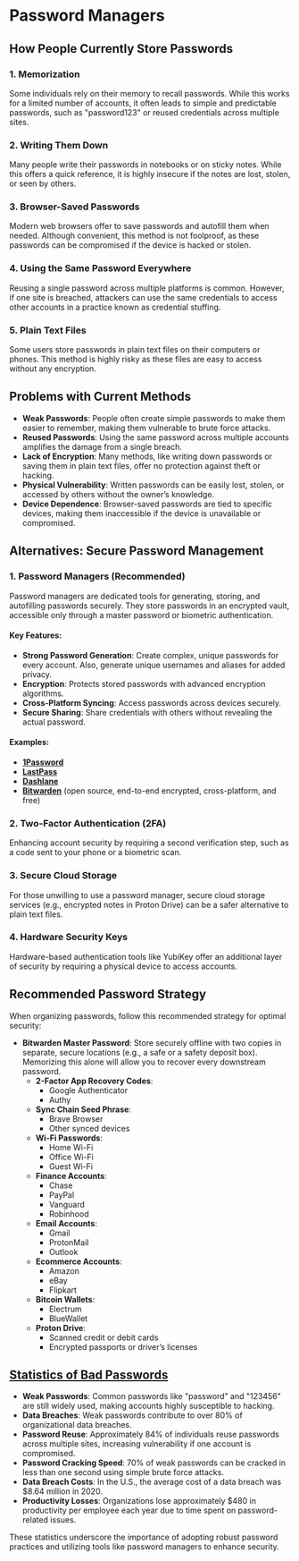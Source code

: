 # Password Managers

## How People Currently Store Passwords

### 1. Memorization

Some individuals rely on their memory to recall passwords. While this works for a limited number of accounts, it often leads to simple and predictable passwords, such as "password123" or reused credentials across multiple sites.

### 2. Writing Them Down

Many people write their passwords in notebooks or on sticky notes. While this offers a quick reference, it is highly insecure if the notes are lost, stolen, or seen by others.

### 3. Browser-Saved Passwords

Modern web browsers offer to save passwords and autofill them when needed. Although convenient, this method is not foolproof, as these passwords can be compromised if the device is hacked or stolen.

### 4. Using the Same Password Everywhere

Reusing a single password across multiple platforms is common. However, if one site is breached, attackers can use the same credentials to access other accounts in a practice known as credential stuffing.

### 5. Plain Text Files

Some users store passwords in plain text files on their computers or phones. This method is highly risky as these files are easy to access without any encryption.

## Problems with Current Methods

- **Weak Passwords**: People often create simple passwords to make them easier to remember, making them vulnerable to brute force attacks.
- **Reused Passwords**: Using the same password across multiple accounts amplifies the damage from a single breach.
- **Lack of Encryption**: Many methods, like writing down passwords or saving them in plain text files, offer no protection against theft or hacking.
- **Physical Vulnerability**: Written passwords can be easily lost, stolen, or accessed by others without the owner’s knowledge.
- **Device Dependence**: Browser-saved passwords are tied to specific devices, making them inaccessible if the device is unavailable or compromised.

## Alternatives: Secure Password Management

### 1. Password Managers (Recommended)

Password managers are dedicated tools for generating, storing, and autofilling passwords securely. They store passwords in an encrypted vault, accessible only through a master password or biometric authentication.

#### Key Features:

- **Strong Password Generation**: Create complex, unique passwords for every account. Also, generate unique usernames and aliases for added privacy.
- **Encryption**: Protects stored passwords with advanced encryption algorithms.
- **Cross-Platform Syncing**: Access passwords across devices securely.
- **Secure Sharing**: Share credentials with others without revealing the actual password.

#### Examples:

- **[1Password](https://1password.com)**
- **[LastPass](https://www.lastpass.com)**
- **[Dashlane](https://www.dashlane.com)**
- **[Bitwarden](https://bitwarden.com)** (open source, end-to-end encrypted, cross-platform, and free)

### 2. Two-Factor Authentication (2FA)

Enhancing account security by requiring a second verification step, such as a code sent to your phone or a biometric scan.

### 3. Secure Cloud Storage

For those unwilling to use a password manager, secure cloud storage services (e.g., encrypted notes in Proton Drive) can be a safer alternative to plain text files.

### 4. Hardware Security Keys

Hardware-based authentication tools like YubiKey offer an additional layer of security by requiring a physical device to access accounts.

## Recommended Password Strategy

When organizing passwords, follow this recommended strategy for optimal security:

- **Bitwarden Master Password**: Store securely offline with two copies in separate, secure locations (e.g., a safe or a safety deposit box). Memorizing this alone will allow you to recover every downstream password.
  - **2-Factor App Recovery Codes**:
    - Google Authenticator
    - Authy
  - **Sync Chain Seed Phrase**:
    - Brave Browser
    - Other synced devices
  - **Wi-Fi Passwords**:
    - Home Wi-Fi
    - Office Wi-Fi
    - Guest Wi-Fi
  - **Finance Accounts**:
    - Chase
    - PayPal
    - Vanguard
    - Robinhood
  - **Email Accounts**:
    - Gmail
    - ProtonMail
    - Outlook
  - **Ecommerce Accounts**:
    - Amazon
    - eBay
    - Flipkart
  - **Bitcoin Wallets**:
    - Electrum
    - BlueWallet
  - **Proton Drive**:
    - Scanned credit or debit cards
    - Encrypted passports or driver’s licenses

## [Statistics of Bad Passwords](https://www.amazon.com/Art-Invisibility-Worlds-Teaches-Brother/dp/0316380504)

- **Weak Passwords**: Common passwords like "password" and "123456" are still widely used, making accounts highly susceptible to hacking.
- **Data Breaches**: Weak passwords contribute to over 80% of organizational data breaches.
- **Password Reuse**: Approximately 84% of individuals reuse passwords across multiple sites, increasing vulnerability if one account is compromised.
- **Password Cracking Speed**: 70% of weak passwords can be cracked in less than one second using simple brute force attacks.
- **Data Breach Costs**: In the U.S., the average cost of a data breach was $8.64 million in 2020.
- **Productivity Losses**: Organizations lose approximately $480 in productivity per employee each year due to time spent on password-related issues.

These statistics underscore the importance of adopting robust password practices and utilizing tools like password managers to enhance security.
